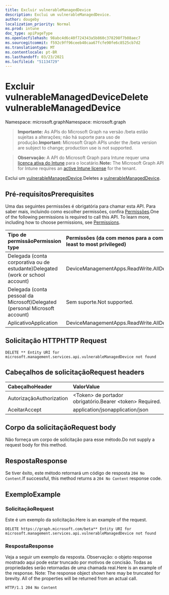 ```yaml
---
title: Excluir vulnerableManagedDevice
description: Exclui um vulnerableManagedDevice.
author: dougeby
localization_priority: Normal
ms.prod: intune
doc_type: apiPageType
ms.openlocfilehash: 98abc4d6c40f724343a5b860c378298f7b08aec7
ms.sourcegitcommit: f592c9ff96ceeb40caa67fcfe90fe6c8525cb7d2
ms.translationtype: MT
ms.contentlocale: pt-BR
ms.lasthandoff: 03/23/2021
ms.locfileid: "51134729"
---
```

# <a name="delete-vulnerablemanageddevice"></a><span data-ttu-id="28a49-103">Excluir vulnerableManagedDevice</span><span class="sxs-lookup"><span data-stu-id="28a49-103">Delete vulnerableManagedDevice</span></span>

<span data-ttu-id="28a49-104">Namespace: microsoft.graph</span><span class="sxs-lookup"><span data-stu-id="28a49-104">Namespace: microsoft.graph</span></span>

> <span data-ttu-id="28a49-105">**Importante:** As APIs do Microsoft Graph na versão /beta estão sujeitas a alterações; não há suporte para uso de produção.</span><span class="sxs-lookup"><span data-stu-id="28a49-105">**Important:** Microsoft Graph APIs under the /beta version are subject to change; production use is not supported.</span></span>

> <span data-ttu-id="28a49-106">**Observação:** A API do Microsoft Graph para Intune requer uma [licença ativa do Intune](https://go.microsoft.com/fwlink/?linkid=839381) para o locatário.</span><span class="sxs-lookup"><span data-stu-id="28a49-106">**Note:** The Microsoft Graph API for Intune requires an [active Intune license](https://go.microsoft.com/fwlink/?linkid=839381) for the tenant.</span></span>

<span data-ttu-id="28a49-107">Exclui um [vulnerableManagedDevice](../resources/intune-partnerintegration-vulnerablemanageddevice.md).</span><span class="sxs-lookup"><span data-stu-id="28a49-107">Deletes a [vulnerableManagedDevice](../resources/intune-partnerintegration-vulnerablemanageddevice.md).</span></span>

## <a name="prerequisites"></a><span data-ttu-id="28a49-108">Pré-requisitos</span><span class="sxs-lookup"><span data-stu-id="28a49-108">Prerequisites</span></span>
<span data-ttu-id="28a49-p101">Uma das seguintes permissões é obrigatória para chamar esta API. Para saber mais, incluindo como escolher permissões, confira [Permissões](/graph/permissions-reference).</span><span class="sxs-lookup"><span data-stu-id="28a49-p101">One of the following permissions is required to call this API. To learn more, including how to choose permissions, see [Permissions](/graph/permissions-reference).</span></span>

|<span data-ttu-id="28a49-111">Tipo de permissão</span><span class="sxs-lookup"><span data-stu-id="28a49-111">Permission type</span></span>|<span data-ttu-id="28a49-112">Permissões (da com menos para a com mais privilégios)</span><span class="sxs-lookup"><span data-stu-id="28a49-112">Permissions (from least to most privileged)</span></span>|
|:---|:---|
|<span data-ttu-id="28a49-113">Delegada (conta corporativa ou de estudante)</span><span class="sxs-lookup"><span data-stu-id="28a49-113">Delegated (work or school account)</span></span>|<span data-ttu-id="28a49-114">DeviceManagementApps.ReadWrite.All</span><span class="sxs-lookup"><span data-stu-id="28a49-114">DeviceManagementApps.ReadWrite.All</span></span>|
|<span data-ttu-id="28a49-115">Delegada (conta pessoal da Microsoft)</span><span class="sxs-lookup"><span data-stu-id="28a49-115">Delegated (personal Microsoft account)</span></span>|<span data-ttu-id="28a49-116">Sem suporte.</span><span class="sxs-lookup"><span data-stu-id="28a49-116">Not supported.</span></span>|
|<span data-ttu-id="28a49-117">Aplicativo</span><span class="sxs-lookup"><span data-stu-id="28a49-117">Application</span></span>|<span data-ttu-id="28a49-118">DeviceManagementApps.ReadWrite.All</span><span class="sxs-lookup"><span data-stu-id="28a49-118">DeviceManagementApps.ReadWrite.All</span></span>|

## <a name="http-request"></a><span data-ttu-id="28a49-119">Solicitação HTTP</span><span class="sxs-lookup"><span data-stu-id="28a49-119">HTTP Request</span></span>
<!-- {
  "blockType": "ignored"
}
-->
``` http
DELETE ** Entity URI for microsoft.management.services.api.vulnerableManagedDevice not found
```

## <a name="request-headers"></a><span data-ttu-id="28a49-120">Cabeçalhos de solicitação</span><span class="sxs-lookup"><span data-stu-id="28a49-120">Request headers</span></span>
|<span data-ttu-id="28a49-121">Cabeçalho</span><span class="sxs-lookup"><span data-stu-id="28a49-121">Header</span></span>|<span data-ttu-id="28a49-122">Valor</span><span class="sxs-lookup"><span data-stu-id="28a49-122">Value</span></span>|
|:---|:---|
|<span data-ttu-id="28a49-123">Autorização</span><span class="sxs-lookup"><span data-stu-id="28a49-123">Authorization</span></span>|<span data-ttu-id="28a49-124">&lt;Token&gt; de portador obrigatório.</span><span class="sxs-lookup"><span data-stu-id="28a49-124">Bearer &lt;token&gt; Required.</span></span>|
|<span data-ttu-id="28a49-125">Aceitar</span><span class="sxs-lookup"><span data-stu-id="28a49-125">Accept</span></span>|<span data-ttu-id="28a49-126">application/json</span><span class="sxs-lookup"><span data-stu-id="28a49-126">application/json</span></span>|

## <a name="request-body"></a><span data-ttu-id="28a49-127">Corpo da solicitação</span><span class="sxs-lookup"><span data-stu-id="28a49-127">Request body</span></span>
<span data-ttu-id="28a49-128">Não forneça um corpo de solicitação para esse método.</span><span class="sxs-lookup"><span data-stu-id="28a49-128">Do not supply a request body for this method.</span></span>

## <a name="response"></a><span data-ttu-id="28a49-129">Resposta</span><span class="sxs-lookup"><span data-stu-id="28a49-129">Response</span></span>
<span data-ttu-id="28a49-130">Se tiver êxito, este método retornará um código de resposta `204 No Content`.</span><span class="sxs-lookup"><span data-stu-id="28a49-130">If successful, this method returns a `204 No Content` response code.</span></span>

## <a name="example"></a><span data-ttu-id="28a49-131">Exemplo</span><span class="sxs-lookup"><span data-stu-id="28a49-131">Example</span></span>

### <a name="request"></a><span data-ttu-id="28a49-132">Solicitação</span><span class="sxs-lookup"><span data-stu-id="28a49-132">Request</span></span>
<span data-ttu-id="28a49-133">Este é um exemplo da solicitação.</span><span class="sxs-lookup"><span data-stu-id="28a49-133">Here is an example of the request.</span></span>
``` http
DELETE https://graph.microsoft.com/beta** Entity URI for microsoft.management.services.api.vulnerableManagedDevice not found
```

### <a name="response"></a><span data-ttu-id="28a49-134">Resposta</span><span class="sxs-lookup"><span data-stu-id="28a49-134">Response</span></span>
<span data-ttu-id="28a49-p102">Veja a seguir um exemplo da resposta. Observação: o objeto response mostrado aqui pode estar truncado por motivos de concisão. Todas as propriedades serão retornadas de uma chamada real.</span><span class="sxs-lookup"><span data-stu-id="28a49-p102">Here is an example of the response. Note: The response object shown here may be truncated for brevity. All of the properties will be returned from an actual call.</span></span>
``` http
HTTP/1.1 204 No Content
```




